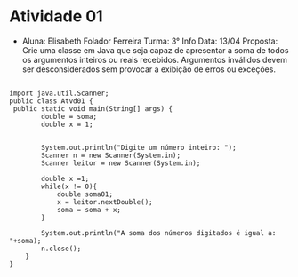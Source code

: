 # Atividade 01
* Aluna: Elisabeth Folador Ferreira
Turma: 3° Info 
Data: 13/04
Proposta: Crie uma classe em Java que seja capaz de apresentar a soma
de todos os argumentos inteiros ou reais recebidos. Argumentos inválidos
devem ser desconsiderados sem provocar a exibição de erros ou exceções.

```

import java.util.Scanner;
public class Atvd01 {
 public static void main(String[] args) {
        double = soma;
        double x = 1;  

        
        System.out.println("Digite um número inteiro: ");
        Scanner n = new Scanner(System.in); 
        Scanner leitor = new Scanner(System.in);
        
        double x =1; 
        while(x != 0){
            double soma01;
            x = leitor.nextDouble();
            soma = soma + x;
        }
        
        System.out.println("A soma dos números digitados é igual a: "+soma);
        n.close();
    }
}
